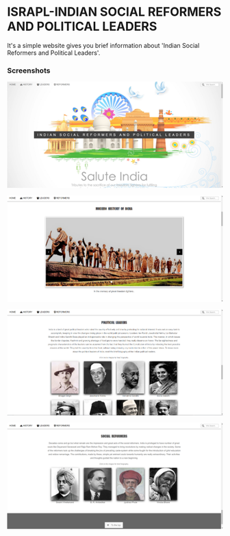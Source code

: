 # ISRAPL-INDIAN SOCIAL REFORMERS AND POLITICAL LEADERS
It's a simple website  gives you brief information about 'Indian Social Reformers and Political Leaders'.

### Screenshots
![home](images/screenshots/home.png)

![history](images/screenshots/history.png)

![home](images/screenshots/leaders.png)

![home](images/screenshots/reformers.png)
